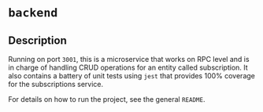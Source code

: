 # `backend`

## Description

Running on port `3001`, this is a microservice that works on RPC level and is in charge of handling CRUD operations for an entity called subscription. It also contains a battery of unit tests using `jest` that provides 100% coverage for the subscriptions service.

For details on how to run the project, see the general `README`.
